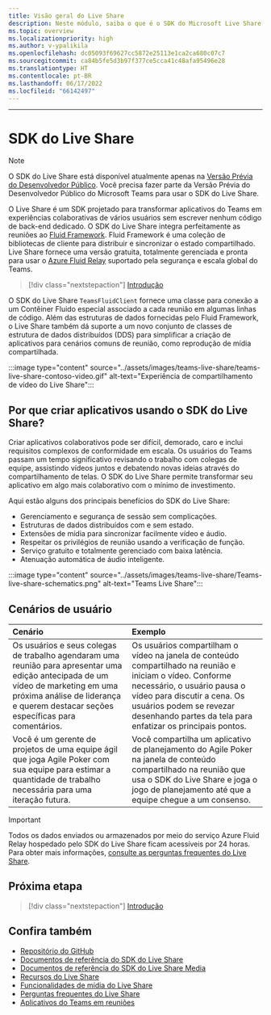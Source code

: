 ```yaml
---
title: Visão geral do Live Share
description: Neste módulo, saiba o que é o SDK do Microsoft Live Share e seus cenários de usuário.
ms.topic: overview
ms.localizationpriority: high
ms.author: v-ypalikila
ms.openlocfilehash: dc05093f69627cc5872e25113e1ca2ca680c07c7
ms.sourcegitcommit: ca84b5fe5d3b97f377ce5cca41c48afa95496e28
ms.translationtype: HT
ms.contentlocale: pt-BR
ms.lasthandoff: 06/17/2022
ms.locfileid: "66142497"
---
```

---

# <a name="live-share-sdk"></a>SDK do Live Share

> [!Note]
> O SDK do Live Share está disponível atualmente apenas na [Versão Prévia do Desenvolvedor Público](../resources/dev-preview/developer-preview-intro.md). Você precisa fazer parte da Versão Prévia do Desenvolvedor Público do Microsoft Teams para usar o SDK do Live Share.

O Live Share é um SDK projetado para transformar aplicativos do Teams em experiências colaborativas de vários usuários sem escrever nenhum código de back-end dedicado. O SDK do Live Share integra perfeitamente as reuniões ao [Fluid Framework](https://fluidframework.com/). Fluid Framework é uma coleção de bibliotecas de cliente para distribuir e sincronizar o estado compartilhado. Live Share fornece uma versão gratuita, totalmente gerenciada e pronta para usar o [Azure Fluid Relay](/azure/azure-fluid-relay/) suportado pela segurança e escala global do Teams.

> [!div class="nextstepaction"]
> [Introdução](teams-live-share-quick-start.md)

O SDK do Live Share `TeamsFluidClient` fornece uma classe para conexão a um Contêiner Fluido especial associado a cada reunião em algumas linhas de código. Além das estruturas de dados fornecidas pelo Fluid Framework, o Live Share também dá suporte a um novo conjunto de classes de estrutura de dados distribuídos (DDS) para simplificar a criação de aplicativos para cenários comuns de reunião, como reprodução de mídia compartilhada.

:::image type="content" source="../assets/images/teams-live-share/teams-live-share-contoso-video.gif" alt-text="Experiência de compartilhamento de vídeo do Live Share":::

## <a name="why-build-apps-using-the-live-share-sdk"></a>Por que criar aplicativos usando o SDK do Live Share?

Criar aplicativos colaborativos pode ser difícil, demorado, caro e inclui requisitos complexos de conformidade em escala. Os usuários do Teams passam um tempo significativo revisando o trabalho com colegas de equipe, assistindo vídeos juntos e debatendo novas ideias através do compartilhamento de telas. O SDK do Live Share permite transformar seu aplicativo em algo mais colaborativo com o mínimo de investimento.

Aqui estão alguns dos principais benefícios do SDK do Live Share:

* Gerenciamento e segurança de sessão sem complicações.
* Estruturas de dados distribuídos com e sem estado.
* Extensões de mídia para sincronizar facilmente vídeo e áudio.
* Respeitar os privilégios de reunião usando a verificação de função.
* Serviço gratuito e totalmente gerenciado com baixa latência.
* Atenuação automática de áudio inteligente.

:::image type="content" source="../assets/images/teams-live-share/Teams-live-share-schematics.png" alt-text="Teams Live Share":::

## <a name="user-scenarios"></a>Cenários de usuário

|Cenário|Exemplo|
| :------- | :--------------------- |
| Os usuários e seus colegas de trabalho agendaram uma reunião para apresentar uma edição antecipada de um vídeo de marketing em uma próxima análise de liderança e querem destacar seções específicas para comentários. | Os usuários compartilham o vídeo na janela de conteúdo compartilhado na reunião e iniciam o vídeo. Conforme necessário, o usuário pausa o vídeo para discutir a cena. Os usuários podem se revezar desenhando partes da tela para enfatizar os principais pontos.|
| Você é um gerente de projetos de uma equipe ágil que joga Agile Poker com sua equipe para estimar a quantidade de trabalho necessária para uma iteração futura.| Você compartilha um aplicativo de planejamento do Agile Poker na janela de conteúdo compartilhado na reunião que usa o SDK do Live Share e joga o jogo de planejamento até que a equipe chegue a um consenso.|

> [!IMPORTANT]
> Todos os dados enviados ou armazenados por meio do serviço Azure Fluid Relay hospedado pelo SDK do Live Share ficam acessíveis por 24 horas. Para obter mais informações, [consulte as perguntas frequentes do Live Share](teams-live-share-faq.md).

## <a name="next-step"></a>Próxima etapa

> [!div class="nextstepaction"]
> [Introdução](teams-live-share-quick-start.md)

## <a name="see-also"></a>Confira também

* [Repositório do GitHub](https://github.com/microsoft/live-share-sdk)
* [Documentos de referência do SDK do Live Share](/javascript/api/@microsoft/live-share/)
* [Documentos de referência do SDK do Live Share Media](/javascript/api/@microsoft/live-share-media/)
* [Recursos do Live Share ](teams-live-share-capabilities.md)
* [Funcionalidades de mídia do Live Share](teams-live-share-media-capabilities.md)
* [Perguntas frequentes do Live Share](teams-live-share-faq.md)
* [Aplicativos do Teams em reuniões](teams-apps-in-meetings.md)
